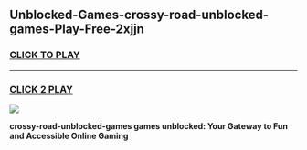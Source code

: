 
## Unblocked-Games-crossy-road-unblocked-games-Play-Free-2xjjn
<h3>
<a href="https://premium76.site?title=crossy-road-unblocked-games&ref=15A">CLICK TO PLAY</a></h3>
<hr>

<h3>
<a href="https://premium76.site?title=crossy-road-unblocked-games&ref=15A">CLICK 2 PLAY</a>
  
</h3>

<a href="https://premium76.site?title=crossy-road-unblocked-games&ref=15A"><img src="https://clearcache.store/games.png"></a>


**crossy-road-unblocked-games games unblocked: Your Gateway to Fun and Accessible Online Gaming**
